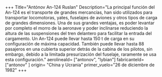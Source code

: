 +++
Title="Antónov An-124 Ruslan"
Description="La principal función del An-124 es el transporte de grandes mercancías, han sido utilizados para transportar locomotoras, yates, fuselajes de aviones y otros tipos de carga de grandes dimensiones. Una de sus grandes ventajas, es poder levantar por completo el morro de la aeronave y poder inclinarse reduciendo la altura de las suspensiones del tren delantero para facilitar la entrada del cargamento. Un An-124 puede llevar hasta 150 t de carga en su configuración de máxima capacidad. También puede llevar hasta 88 pasajeros en una cubierta superior detrás de la cabina de los pilotos, sin embargo, debido a la limitada presurización del fuselaje, raramente se usa esta configuración."
aerolineaId= ["antonov", "lybian"]
fabricanteId=["antonov" ] 
origin= "China y Ucrania"
primer_vuelo="26 de diciembre de 1982"
+++


